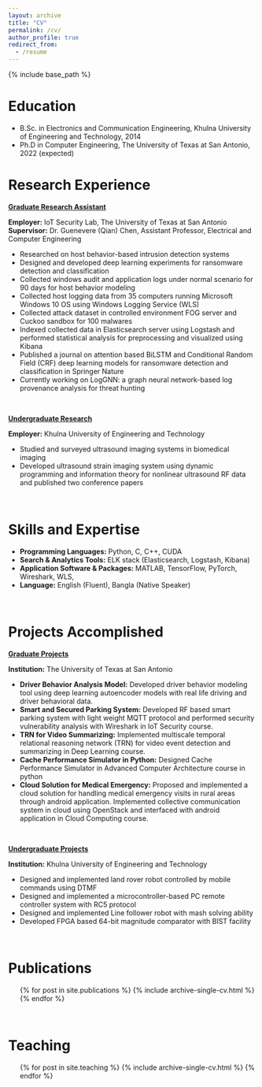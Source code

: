 ```yaml
---
layout: archive
title: "CV"
permalink: /cv/
author_profile: true
redirect_from:
  - /resume
---
```


{% include base_path %}

Education
======
* B.Sc. in Electronics and Communication Engineering, Khulna University of Engineering and Technology, 2014
* Ph.D in Computer Engineering, The University of Texas at San Antonio, 2022 (expected)

Research Experience
======
<ins>**Graduate Research Assistant**</ins>

**Employer:** IoT Security Lab, The University of Texas at San Antonio\
**Supervisor:** Dr. Guenevere (Qian) Chen, Assistant Professor, Electrical and Computer Engineering
* Researched on host behavior-based intrusion detection systems
* Designed and developed deep learning experiments for ransomware detection and classification
* Collected windows audit and application logs under normal scenario for 90 days for host behavior modeling
* Collected host logging data from 35 computers running Microsoft Windows 10 OS using Windows Logging
	Service (WLS)
* Collected attack dataset in controlled environment FOG server and Cuckoo sandbox for 100 malwares
* Indexed collected data in Elasticsearch server using Logstash and performed statistical analysis for
	preprocessing and visualized using Kibana
* Published a journal on attention based BiLSTM and Conditional Random Field (CRF) deep learning models
	for ransomware detection and classification in Springer Nature
* Currently working on LogGNN: a graph neural network-based log provenance analysis for threat hunting

&nbsp;

<ins>**Undergraduate Research**</ins>

**Employer:** Khulna University of Engineering and Technology
* Studied and surveyed ultrasound imaging systems in biomedical imaging
* Developed ultrasound strain imaging system using dynamic programming and information theory for
	nonlinear ultrasound RF data and published two conference papers

&nbsp;

Skills and Expertise
======
* **Programming Languages:** Python, C, C++, CUDA
* **Search & Analytics Tools:** ELK stack (Elasticsearch, Logstash, Kibana)
* **Application Software & Packages:** MATLAB, TensorFlow, PyTorch, Wireshark, WLS,
* **Language:** English (Fluent), Bangla (Native Speaker)

&nbsp;

Projects Accomplished
======
<ins>**Graduate Projects**</ins>

**Institution:** The University of Texas at San Antonio 
* **Driver Behavior Analysis Model:** Developed driver behavior modeling tool using deep learning autoencoder
models with real life driving and driver behavioral data.
* **Smart and Secured Parking System:** Developed RF based smart parking system with light weight MQTT
protocol and performed security vulnerability analysis with Wireshark in IoT Security course.
* **TRN for Video Summarizing:** Implemented multiscale temporal relational reasoning network (TRN) for
video event detection and summarizing in Deep Learning course.
* **Cache Performance Simulator in Python:** Designed Cache Performance Simulator in Advanced Computer
Architecture course in python
* **Cloud Solution for Medical Emergency:** Proposed and implemented a cloud solution for handling medical
emergency visits in rural areas through android application. Implemented collective communication system in
cloud using OpenStack and interfaced with android application in Cloud Computing course.

&nbsp;

<ins>**Undergraduate Projects**</ins>

**Institution:** Khulna University of Engineering and Technology 
* Designed and implemented land rover robot controlled by mobile commands using DTMF
* Designed and implemented a microcontroller-based PC remote controller system with RC5 protocol
* Designed and implemented Line follower robot with mash solving ability
* Developed FPGA based 64-bit magnitude comparator with BIST facility

&nbsp;

Publications
======
  <ul>{% for post in site.publications %}
    {% include archive-single-cv.html %}
  {% endfor %}</ul>
  
&nbsp;

Teaching
======
  <ul>{% for post in site.teaching %}
    {% include archive-single-cv.html %}
  {% endfor %}</ul>
  


